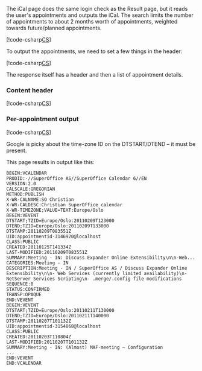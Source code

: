 <!-- markdownlint-disable-file MD041 -->
The iCal page does the same login check as the Result page, but it reads the user's appointments and outputs the iCal. The search limits the number of appointments to about 2 months worth of appointments, weighted towards future/planned appointments.

[!code-csharp[CS](../ical-write-results.cs?range=1-5)]

To output the appointments, we need to set a few things in the header:

[!code-csharp[CS](../ical-write-results.cs?range=7-12)]

The response itself has a header and then a list of appointment details.

### Content header

[!code-csharp[CS](../ical-write-results.cs?range=14-21)]

### Per-appointment output

[!code-csharp[CS](../ical-write-results.cs?range=23-68)]

Google is picky about the time-zone ID on the DTSTART/DTEND – it must be present.

This page results in output like this:

```text
BEGIN:VCALENDAR
PRODID:-//SuperOffice AS//SuperOffice Calendar 6//EN
VERSION:2.0
CALSCALE:GREGORIAN
METHOD:PUBLISH
X-WR-CALNAME:SO Christian
X-WR-CALDESC:Christian SuperOffice calendar
X-WR-TIMEZONE;VALUE=TEXT:Europe/Oslo
BEGIN:VEVENT
DTSTART;TZID=Europe/Oslo:20110209T123000
DTEND;TZID=Europe/Oslo:20110209T133000
DTSTAMP:20110209T083551Z
UID:appointmentid-3146920@localhost
CLASS:PUBLIC
CREATED:20110125T141334Z
LAST-MODIFIED:20110209T083551Z
SUMMARY:Meeting - IN: Discuss Expander Online Extensibility\n\n-Web...
CATEGORIES:Meeting - IN
DESCRIPTION:Meeting - IN / SuperOffice AS / Discuss Expander Online Extensibility\n\n- Web Services (currently limited availability)\n- NetServer Services Scripting\n- .merge/.config file modifications
SEQUENCE:0
STATUS:CONFIRMED
TRANSP:OPAQUE
END:VEVENT
BEGIN:VEVENT
DTSTART;TZID=Europe/Oslo:20110211T130000
DTEND;TZID=Europe/Oslo:20110211T140000
DTSTAMP:20110207T101132Z
UID:appointmentid-3154868@localhost
CLASS:PUBLIC
CREATED:20110203T110804Z
LAST-MODIFIED:20110207T101132Z
SUMMARY:Meeting - IN: (Almost) MAF-meeting – Configuration
...
END:VEVENT
END:VCALENDAR
```
